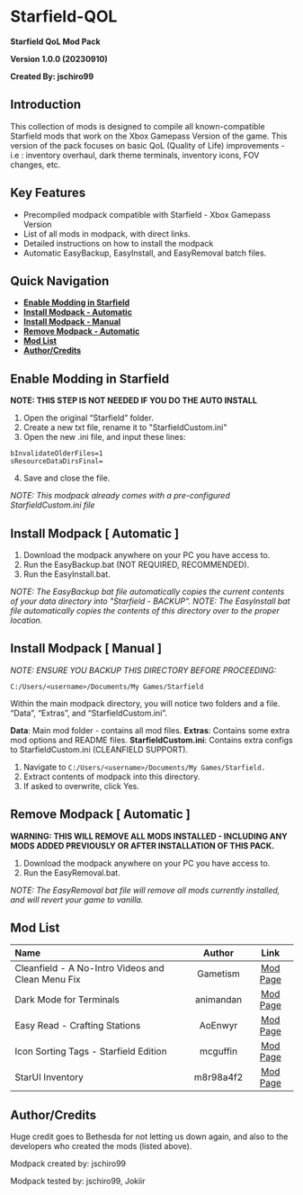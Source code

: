 # Starfield-QOL

__Starfield QoL Mod Pack__

__Version 1.0.0 (20230910)__

__Created By: jschiro99__


## Introduction

This collection of mods is designed to compile all known-compatible Starfield mods that work on the Xbox Gamepass Version of the game. 
This version of the pack focuses on basic QoL (Quality of Life) improvements  - i.e : inventory overhaul, dark theme terminals, inventory icons, FOV changes, etc.


## Key Features

- Precompiled modpack compatible with Starfield - Xbox Gamepass Version
- List of all mods in modpack, with direct links.
- Detailed instructions on how to install the modpack
- Automatic EasyBackup, EasyInstall, and EasyRemoval batch files.

## Quick Navigation
* **[Enable Modding in Starfield](#enable-modding-in-starfield)**
* **[Install Modpack - Automatic](#install-modpack--automatic-)**
* **[Install Modpack - Manual](#install-modpack--manual-)**
* **[Remove Modpack - Automatic](#remove-modpack--automatic-)**
* **[Mod List](#mod-list)**
* **[Author/Credits](#authorcredits)**

## Enable Modding in Starfield

__NOTE: THIS STEP IS NOT NEEDED IF YOU DO THE AUTO INSTALL__

1. Open the original “Starfield” folder.
2. Create a new txt file, rename it to "StarfieldCustom.ini"
3. Open the new .ini file, and input these lines:
```[Archive]
bInvalidateOlderFiles=1
sResourceDataDirsFinal=
```
4. Save and close the file.

_NOTE: This modpack already comes with a pre-configured StarfieldCustom.ini file_


## Install Modpack [ Automatic ]

1. Download the modpack anywhere on your PC you have access to.
2. Run the EasyBackup.bat (NOT REQUIRED, RECOMMENDED).
3. Run the EasyInstall.bat.

_NOTE: The EasyBackup bat file automatically copies the current contents of your data directory into "Starfield - BACKUP"._
_NOTE: The EasyInstall bat file automatically copies the contents of this directory over to the proper location._


## Install Modpack [ Manual ]

_NOTE: ENSURE YOU BACKUP THIS DIRECTORY BEFORE PROCEEDING:_

```C:/Users/<username>/Documents/My Games/Starfield```

Within the main modpack directory, you will notice two folders and a file. “Data”, “Extras”, and “StarfieldCustom.ini”.

__Data__: Main mod folder - contains all mod files.
__Extras__: Contains some extra mod options and README files.
__StarfieldCustom.ini__: Contains extra configs to StarfieldCustom.ini (CLEANFIELD SUPPORT).

1. Navigate to ```C:/Users/<username>/Documents/My Games/Starfield.```
2. Extract contents of modpack into this directory.
3. If asked to overwrite, click Yes.


## Remove Modpack [ Automatic ]

__WARNING: THIS WILL REMOVE ALL MODS INSTALLED - INCLUDING ANY MODS ADDED PREVIOUSLY OR AFTER INSTALLATION OF THIS PACK.__

1. Download the modpack anywhere on your PC you have access to.
2. Run the EasyRemoval.bat.

_NOTE: The EasyRemoval bat file will remove all mods currently installed, and will revert your game to vanilla._


## Mod List

| Name                                              | Author    | Link      |
| :------------------------------------------------- |:---------:| :---------:|
| Cleanfield - A No-Intro Videos and Clean Menu Fix | Gametism  | [Mod Page](https://www.nexusmods.com/starfield/mods/88)  |
| Dark Mode for Terminals                           | animandan | [Mod Page](https://www.nexusmods.com/starfield/mods/861) |
| Easy Read - Crafting Stations                     | AoEnwyr   | [Mod Page](https://www.nexusmods.com/starfield/mods/845) |
| Icon Sorting Tags - Starfield Edition             | mcguffin  | [Mod Page](https://www.nexusmods.com/starfield/mods/312) |
| StarUI Inventory                                  | m8r98a4f2 | [Mod Page](https://www.nexusmods.com/starfield/mods/773) |


## Author/Credits

Huge credit goes to Bethesda for not letting us down again, and also to the developers who created the mods (listed above).

Modpack created by: jschiro99

Modpack tested by: jschiro99, Jokiir
